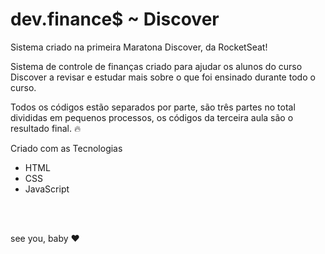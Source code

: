 # dev.finance$ ~ Discover

Sistema criado na primeira Maratona Discover, da RocketSeat!

Sistema de controle de finanças criado para ajudar os alunos do curso Discover a revisar e estudar mais sobre o que foi ensinado durante todo o curso.

Todos os códigos estão separados por parte, são três partes no total divididas em pequenos processos, os códigos da terceira aula são o resultado final. 🔥

Criado com as Tecnologias

-  HTML
-  CSS
-  JavaScript

<br>
<br>

see you, baby ❤️
